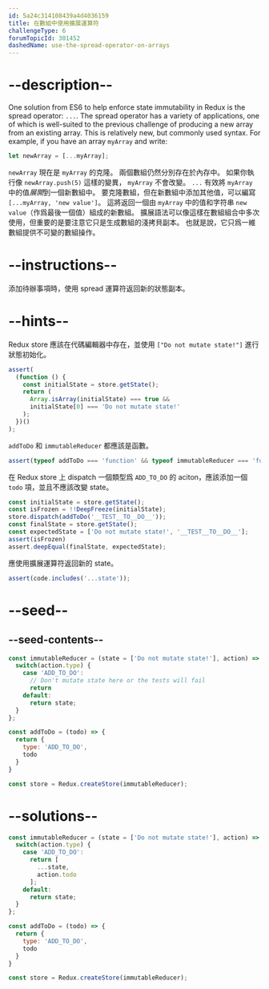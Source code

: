 ```yaml
---
id: 5a24c314108439a4d4036159
title: 在數組中使用擴展運算符
challengeType: 6
forumTopicId: 301452
dashedName: use-the-spread-operator-on-arrays
---
```


# --description--

One solution from ES6 to help enforce state immutability in Redux is the spread operator: `...`. The spread operator has a variety of applications, one of which is well-suited to the previous challenge of producing a new array from an existing array. This is relatively new, but commonly used syntax. For example, if you have an array `myArray` and write:

```js
let newArray = [...myArray];
```

`newArray` 現在是 `myArray` 的克隆。 兩個數組仍然分別存在於內存中。 如果你執行像 `newArray.push(5)` 這樣的變異， `myArray` 不會改變。 `...` 有效將 `myArray` 中的值*展開*到一個新數組中。 要克隆數組，但在新數組中添加其他值，可以編寫 `[...myArray, 'new value']`。 這將返回一個由 `myArray` 中的值和字符串 `new value`（作爲最後一個值）組成的新數組。 擴展語法可以像這樣在數組組合中多次使用，但重要的是要注意它只是生成數組的淺拷貝副本。 也就是說，它只爲一維數組提供不可變的數組操作。

# --instructions--

添加待辦事項時，使用 spread 運算符返回新的狀態副本。

# --hints--

Redux store 應該在代碼編輯器中存在，並使用 `["Do not mutate state!"]` 進行狀態初始化。

```js
assert(
  (function () {
    const initialState = store.getState();
    return (
      Array.isArray(initialState) === true &&
      initialState[0] === 'Do not mutate state!'
    );
  })()
);
```

`addToDo` 和 `immutableReducer` 都應該是函數。

```js
assert(typeof addToDo === 'function' && typeof immutableReducer === 'function');
```

在 Redux store 上 dispatch 一個類型爲 `ADD_TO_DO` 的 aciton，應該添加一個 `todo` 項，並且不應該改變 state。

```js
const initialState = store.getState();
const isFrozen = !!DeepFreeze(initialState);
store.dispatch(addToDo('__TEST__TO__DO__'));
const finalState = store.getState();
const expectedState = ['Do not mutate state!', '__TEST__TO__DO__'];
assert(isFrozen)
assert.deepEqual(finalState, expectedState);
```

應使用擴展運算符返回新的 state。

```js
assert(code.includes('...state'));
```

# --seed--

## --seed-contents--

```js
const immutableReducer = (state = ['Do not mutate state!'], action) => {
  switch(action.type) {
    case 'ADD_TO_DO':
      // Don't mutate state here or the tests will fail
      return
    default:
      return state;
  }
};

const addToDo = (todo) => {
  return {
    type: 'ADD_TO_DO',
    todo
  }
}

const store = Redux.createStore(immutableReducer);
```

# --solutions--

```js
const immutableReducer = (state = ['Do not mutate state!'], action) => {
  switch(action.type) {
    case 'ADD_TO_DO':
      return [
        ...state,
        action.todo
      ];
    default:
      return state;
  }
};

const addToDo = (todo) => {
  return {
    type: 'ADD_TO_DO',
    todo
  }
}

const store = Redux.createStore(immutableReducer);
```

